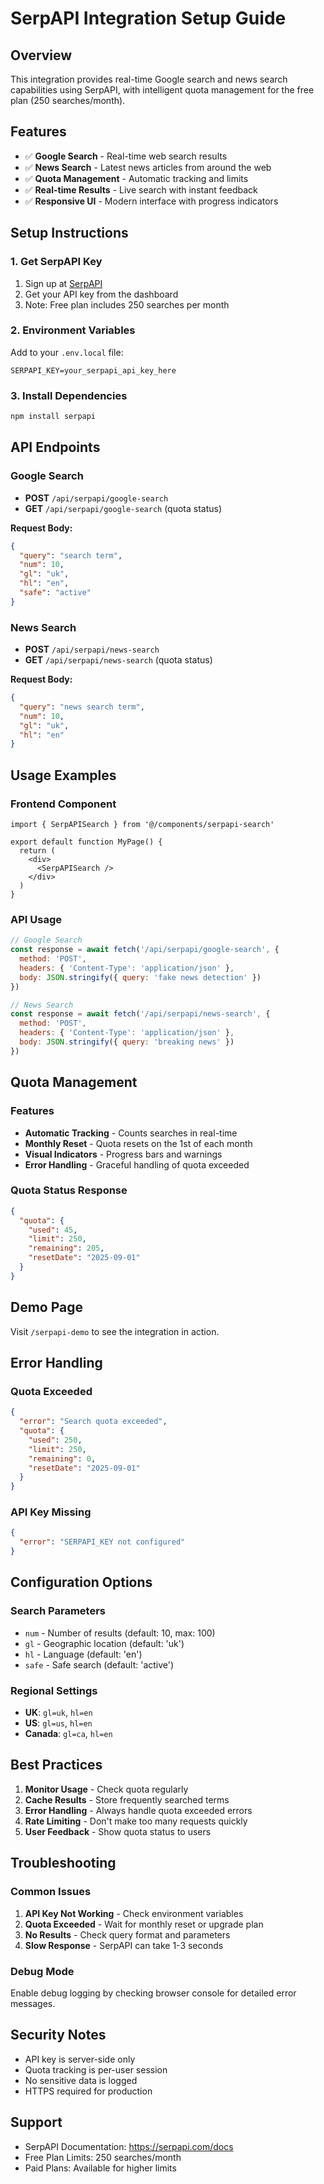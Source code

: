 # SerpAPI Integration Setup Guide

## Overview
This integration provides real-time Google search and news search capabilities using SerpAPI, with intelligent quota management for the free plan (250 searches/month).

## Features
- ✅ **Google Search** - Real-time web search results
- ✅ **News Search** - Latest news articles from around the web
- ✅ **Quota Management** - Automatic tracking and limits
- ✅ **Real-time Results** - Live search with instant feedback
- ✅ **Responsive UI** - Modern interface with progress indicators

## Setup Instructions

### 1. Get SerpAPI Key
1. Sign up at [SerpAPI](https://serpapi.com/)
2. Get your API key from the dashboard
3. Note: Free plan includes 250 searches per month

### 2. Environment Variables
Add to your `.env.local` file:
```env
SERPAPI_KEY=your_serpapi_api_key_here
```

### 3. Install Dependencies
```bash
npm install serpapi
```

## API Endpoints

### Google Search
- **POST** `/api/serpapi/google-search`
- **GET** `/api/serpapi/google-search` (quota status)

**Request Body:**
```json
{
  "query": "search term",
  "num": 10,
  "gl": "uk",
  "hl": "en",
  "safe": "active"
}
```

### News Search
- **POST** `/api/serpapi/news-search`
- **GET** `/api/serpapi/news-search` (quota status)

**Request Body:**
```json
{
  "query": "news search term",
  "num": 10,
  "gl": "uk",
  "hl": "en"
}
```

## Usage Examples

### Frontend Component
```tsx
import { SerpAPISearch } from '@/components/serpapi-search'

export default function MyPage() {
  return (
    <div>
      <SerpAPISearch />
    </div>
  )
}
```

### API Usage
```javascript
// Google Search
const response = await fetch('/api/serpapi/google-search', {
  method: 'POST',
  headers: { 'Content-Type': 'application/json' },
  body: JSON.stringify({ query: 'fake news detection' })
})

// News Search
const response = await fetch('/api/serpapi/news-search', {
  method: 'POST',
  headers: { 'Content-Type': 'application/json' },
  body: JSON.stringify({ query: 'breaking news' })
})
```

## Quota Management

### Features
- **Automatic Tracking** - Counts searches in real-time
- **Monthly Reset** - Quota resets on the 1st of each month
- **Visual Indicators** - Progress bars and warnings
- **Error Handling** - Graceful handling of quota exceeded

### Quota Status Response
```json
{
  "quota": {
    "used": 45,
    "limit": 250,
    "remaining": 205,
    "resetDate": "2025-09-01"
  }
}
```

## Demo Page
Visit `/serpapi-demo` to see the integration in action.

## Error Handling

### Quota Exceeded
```json
{
  "error": "Search quota exceeded",
  "quota": {
    "used": 250,
    "limit": 250,
    "remaining": 0,
    "resetDate": "2025-09-01"
  }
}
```

### API Key Missing
```json
{
  "error": "SERPAPI_KEY not configured"
}
```

## Configuration Options

### Search Parameters
- `num` - Number of results (default: 10, max: 100)
- `gl` - Geographic location (default: 'uk')
- `hl` - Language (default: 'en')
- `safe` - Safe search (default: 'active')

### Regional Settings
- **UK**: `gl=uk`, `hl=en`
- **US**: `gl=us`, `hl=en`
- **Canada**: `gl=ca`, `hl=en`

## Best Practices

1. **Monitor Usage** - Check quota regularly
2. **Cache Results** - Store frequently searched terms
3. **Error Handling** - Always handle quota exceeded errors
4. **Rate Limiting** - Don't make too many requests quickly
5. **User Feedback** - Show quota status to users

## Troubleshooting

### Common Issues
1. **API Key Not Working** - Check environment variables
2. **Quota Exceeded** - Wait for monthly reset or upgrade plan
3. **No Results** - Check query format and parameters
4. **Slow Response** - SerpAPI can take 1-3 seconds

### Debug Mode
Enable debug logging by checking browser console for detailed error messages.

## Security Notes
- API key is server-side only
- Quota tracking is per-user session
- No sensitive data is logged
- HTTPS required for production

## Support
- SerpAPI Documentation: https://serpapi.com/docs
- Free Plan Limits: 250 searches/month
- Paid Plans: Available for higher limits
